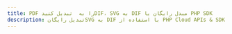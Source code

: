 ---title: PDF را به  تبدیل کنیدDIF، SVG به DIF مبدل رایگان یا PHP SDKdescription: تبدیل رایگانSVG به DIF با استفاده از PHP Cloud APIs & SDK همچنین اسناد PDF را در Cloud ایجاد، ویرایش و رندر کنید.---